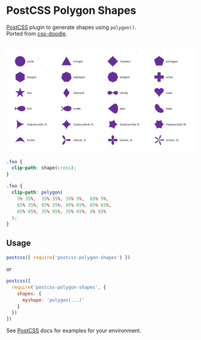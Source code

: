 # PostCSS Polygon Shapes

[PostCSS] plugin to generate shapes using `polygon()`. <br/> Ported from [css-doodle].
<br />
<br />

![shapes screenshot](shapes.png)

```css
.foo {
  clip-path: shape(cross);
}
```

```css
.foo {
  clip-path: polygon(
    5% 35%,  35% 35%, 35% 5%,  65% 5%,
    65% 35%, 95% 35%, 95% 65%, 65% 65%,
    65% 95%, 35% 95%, 35% 65%, 5% 65%
  );
}
```

## Usage

```js
postcss([ require('postcss-polygon-shapes') ])
```

or

```js
postcss([
  require('postcss-polygon-shapes', {
    shapes: {
      myshape: 'polygon(...)'
    }
  })
])
```

See [PostCSS] docs for examples for your environment.

[PostCSS]: https://github.com/postcss/postcss
[css-doodle]: https://yuanchuan.github.io/css-doodle/
